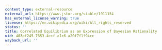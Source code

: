 ```yaml
---
content_type: external-resource
external_url: https://www.jstor.org/stable/1911154
has_external_license_warning: true
license: https://en.wikipedia.org/wiki/All_rights_reserved
status: ''
title: Correlated Equilibrium as an Expression of Bayesian Rationality
uid: 483ef245-7853-4ecf-a1c6-a20f7f1f94cc
wayback_url: ''
---
```

